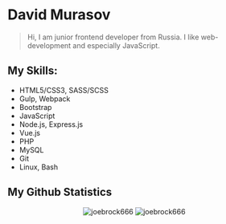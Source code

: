 # David Murasov

> Hi, I am junior frontend developer from Russia. I like web-development and especially JavaScript.

## My Skills: 

- HTML5/CSS3, SASS/SCSS
- Gulp, Webpack
- Bootstrap
- JavaScript
- Node.js, Express.js
- Vue.js
- PHP
- MySQL
- Git
- Linux, Bash

## My Github Statistics

<p align="center"> <img src="https://github-readme-stats.vercel.app/api?username=joebrock666&count_private=true&show_icons=true&theme=material-palenight" alt="joebrock666" /> <img src="https://github-readme-stats.vercel.app/api/top-langs/?username=joebrock666&count_private=true&hide=tsql&langs_count=7&theme=material-palenight" alt="joebrock666" /></p>
